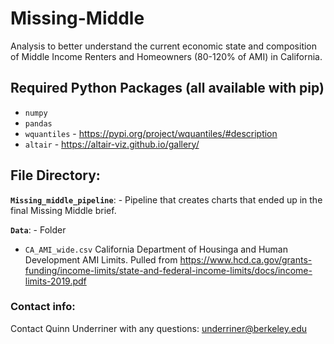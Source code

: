 # Missing-Middle

Analysis to better understand the current economic state and composition of Middle Income Renters and Homeowners (80-120% of AMI) in California. 

## Required Python Packages (all available with pip)

- `numpy` 
- `pandas` 
- `wquantiles` - https://pypi.org/project/wquantiles/#description         
- `altair` - https://altair-viz.github.io/gallery/ 

## File Directory:

**`Missing_middle_pipeline`**: - Pipeline that creates charts that ended up in the final Missing Middle brief.

**`Data`**: - Folder 

- `CA_AMI_wide.csv` California Department of Housinga and Human Development AMI Limits. Pulled from https://www.hcd.ca.gov/grants-funding/income-limits/state-and-federal-income-limits/docs/income-limits-2019.pdf 

### Contact info:

Contact Quinn Underriner with any questions:
underriner@berkeley.edu
